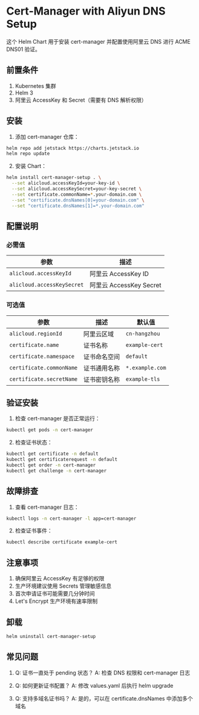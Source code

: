# Cert-Manager with Aliyun DNS Setup

这个 Helm Chart 用于安装 cert-manager 并配置使用阿里云 DNS 进行 ACME DNS01 验证。

## 前置条件

1. Kubernetes 集群
2. Helm 3
3. 阿里云 AccessKey 和 Secret（需要有 DNS 解析权限）

## 安装

1. 添加 cert-manager 仓库：
```bash
helm repo add jetstack https://charts.jetstack.io
helm repo update
```

2. 安装 Chart：
```bash
helm install cert-manager-setup . \
  --set alicloud.accessKeyId=your-key-id \
  --set alicloud.accessKeySecret=your-key-secret \
  --set certificate.commonName=*.your-domain.com \
  --set "certificate.dnsNames[0]=your-domain.com" \
  --set "certificate.dnsNames[1]=*.your-domain.com"
```

## 配置说明

### 必需值

| 参数 | 描述 |
|------|------|
| `alicloud.accessKeyId` | 阿里云 AccessKey ID |
| `alicloud.accessKeySecret` | 阿里云 AccessKey Secret |

### 可选值

| 参数 | 描述 | 默认值 |
|------|------|--------|
| `alicloud.regionId` | 阿里云区域 | `cn-hangzhou` |
| `certificate.name` | 证书名称 | `example-cert` |
| `certificate.namespace` | 证书命名空间 | `default` |
| `certificate.commonName` | 证书通用名称 | `*.example.com` |
| `certificate.secretName` | 证书密钥名称 | `example-tls` |

## 验证安装

1. 检查 cert-manager 是否正常运行：
```bash
kubectl get pods -n cert-manager
```

2. 检查证书状态：
```bash
kubectl get certificate -n default
kubectl get certificaterequest -n default
kubectl get order -n cert-manager
kubectl get challenge -n cert-manager
```

## 故障排查

1. 查看 cert-manager 日志：
```bash
kubectl logs -n cert-manager -l app=cert-manager
```

2. 检查证书事件：
```bash
kubectl describe certificate example-cert
```

## 注意事项

1. 确保阿里云 AccessKey 有足够的权限
2. 生产环境建议使用 Secrets 管理敏感信息
3. 首次申请证书可能需要几分钟时间
4. Let's Encrypt 生产环境有速率限制

## 卸载

```bash
helm uninstall cert-manager-setup
```

## 常见问题

1. Q: 证书一直处于 pending 状态？
   A: 检查 DNS 权限和 cert-manager 日志

2. Q: 如何更新证书配置？
   A: 修改 values.yaml 后执行 helm upgrade

3. Q: 支持多域名证书吗？
   A: 是的，可以在 certificate.dnsNames 中添加多个域名 